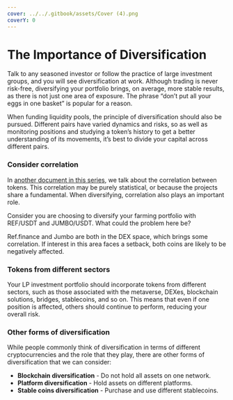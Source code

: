 ```yaml
---
cover: ../../.gitbook/assets/Cover (4).png
coverY: 0
---
```


# The Importance of Diversification

Talk to any seasoned investor or follow the practice of large investment groups, and you will see diversification at work. Although trading is never risk-free, diversifying your portfolio brings, on average, more stable results, as there is not just one area of exposure. The phrase “don’t put all your eggs in one basket” is popular for a reason.

When funding liquidity pools, the principle of diversification should also be pursued. Different pairs have varied dynamics and risks, so as well as monitoring positions and studying a token’s history to get a better understanding of its movements, it’s best to divide your capital across different pairs.

### Consider correlation

In [another document in this series](https://docs.pembrock.finance/education/why-its-important-to-consider-token-correlation), we talk about the correlation between tokens. This correlation may be purely statistical, or because the projects share a fundamental. When diversifying, correlation also plays an important role.

Consider you are choosing to diversify your farming portfolio with REF/USDT and JUMBO/USDT. What could the problem here be?

Ref.finance and Jumbo are both in the DEX space, which brings some correlation. If interest in this area faces a setback, both coins are likely to be negatively affected.

### Tokens from different sectors

Your LP investment portfolio should incorporate tokens from different sectors, such as those associated with the metaverse, DEXes, blockchain solutions, bridges, stablecoins, and so on. This means that even if one position is affected, others should continue to perform, reducing your overall risk.

### Other forms of diversification

While people commonly think of diversification in terms of different cryptocurrencies and the role that they play, there are other forms of diversification that we can consider:

* **Blockchain diversification** - Do not hold all assets on one network.&#x20;
* **Platform diversification** - Hold assets on different platforms.&#x20;
* **Stable coins diversification** - Purchase and use different stablecoins.
